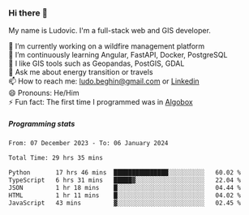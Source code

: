 ### Hi there 👋

My name is Ludovic. I'm a full-stack web and GIS developer.

 🔭 I’m currently working on a wildfire management platform<br/>
 🌱 I’m continuously learning Angular, FastAPI, Docker, PostgreSQL<br/>
 👯 I like GIS tools such as Geopandas, PostGIS, GDAL<br/>
 💬 Ask me about energy transition or travels<br/>
 📫 How to reach me: ludo.beghin@gmail.com or [Linkedin](https://www.linkedin.com/in/ludovic-beghin/)<br/>
 😄 Pronouns: He/Him<br/>
 ⚡ Fun fact: The first time I programmed was in [Algobox](https://fr.wikipedia.org/wiki/Algobox)<br/>

##### Programming stats
<!--START_SECTION:waka-->

```txt
From: 07 December 2023 - To: 06 January 2024

Total Time: 29 hrs 35 mins

Python       17 hrs 46 mins  ███████████████░░░░░░░░░░   60.02 %
TypeScript   6 hrs 31 mins   █████▓░░░░░░░░░░░░░░░░░░░   22.04 %
JSON         1 hr 18 mins    █░░░░░░░░░░░░░░░░░░░░░░░░   04.44 %
HTML         1 hr 11 mins    █░░░░░░░░░░░░░░░░░░░░░░░░   04.02 %
JavaScript   43 mins         ▓░░░░░░░░░░░░░░░░░░░░░░░░   02.45 %
```

<!--END_SECTION:waka-->
